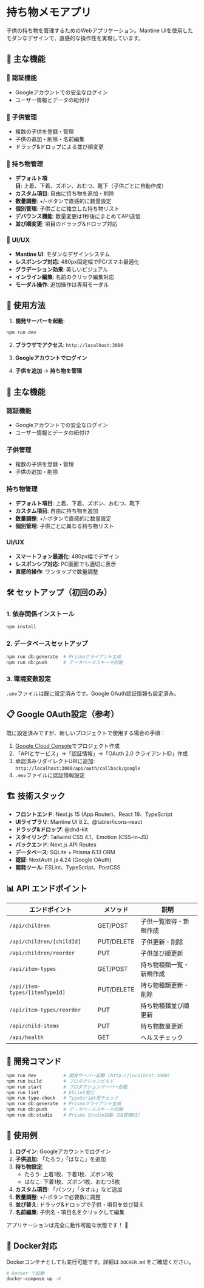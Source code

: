 # 持ち物メモアプリ

子供の持ち物を管理するためのWebアプリケーション。Mantine UIを使用したモダンなデザインで、直感的な操作性を実現しています。

## 🎯 主な機能

### 📱 認証機能
- Googleアカウントでの安全なログイン
- ユーザー情報とデータの紐付け

### 👶 子供管理
- 複数の子供を登録・管理
- 子供の追加・削除・名前編集
- ドラッグ&ドロップによる並び順変更

### 🎒 持ち物管理
- **デフォルト項目**: 上着、下着、ズボン、おむつ、靴下（子供ごとに自動作成）
- **カスタム項目**: 自由に持ち物を追加・削除
- **数量調整**: +/-ボタンで直感的に数量設定
- **個別管理**: 子供ごとに独立した持ち物リスト
- **デバウンス機能**: 数量変更は1秒後にまとめてAPI送信
- **並び順変更**: 項目のドラッグ&ドロップ対応

### 🎨 UI/UX
- **Mantine UI**: モダンなデザインシステム
- **レスポンシブ対応**: 480px固定幅でPC/スマホ最適化
- **グラデーション効果**: 美しいビジュアル
- **インライン編集**: 名前のクリック編集対応
- **モーダル操作**: 追加操作は専用モーダル

## 🚀 使用方法

1. **開発サーバーを起動**:
```bash
npm run dev
```

2. **ブラウザでアクセス**:
`http://localhost:3000`

3. **Googleアカウントでログイン**

4. **子供を追加** → **持ち物を管理**

## 🎯 主な機能

### 認証機能
- Googleアカウントでの安全なログイン
- ユーザー情報とデータの紐付け

### 子供管理
- 複数の子供を登録・管理
- 子供の追加・削除

### 持ち物管理
- **デフォルト項目**: 上着、下着、ズボン、おむつ、靴下
- **カスタム項目**: 自由に持ち物を追加
- **数量調整**: +/-ボタンで直感的に数量設定
- **個別管理**: 子供ごとに異なる持ち物リスト

### UI/UX
- **スマートフォン最適化**: 480px幅でデザイン
- **レスポンシブ対応**: PC画面でも適切に表示
- **直感的操作**: ワンタップで数量調整

## 🛠️ セットアップ（初回のみ）

### 1. 依存関係インストール
```bash
npm install
```

### 2. データベースセットアップ
```bash
npm run db:generate  # Prismaクライアント生成
npm run db:push      # データベーススキーマ同期
```

### 3. 環境変数設定
`.env`ファイルは既に設定済みです。Google OAuth認証情報も設定済み。

## 📋 Google OAuth設定（参考）

既に設定済みですが、新しいプロジェクトで使用する場合の手順：

1. [Google Cloud Console](https://console.cloud.google.com/)でプロジェクト作成
2. 「APIとサービス」→「認証情報」→「OAuth 2.0 クライアントID」作成
3. 承認済みリダイレクトURIに追加: `http://localhost:3000/api/auth/callback/google`
4. `.env`ファイルに認証情報設定

## 🏗️ 技術スタック

- **フロントエンド**: Next.js 15 (App Router)、React 19、TypeScript
- **UIライブラリ**: Mantine UI 8.2、@tabler/icons-react
- **ドラッグ&ドロップ**: @dnd-kit
- **スタイリング**: Tailwind CSS 4.1、Emotion (CSS-in-JS)
- **バックエンド**: Next.js API Routes
- **データベース**: SQLite + Prisma 6.13 ORM
- **認証**: NextAuth.js 4.24 (Google OAuth)
- **開発ツール**: ESLint、TypeScript、PostCSS

## 📊 API エンドポイント

| エンドポイント | メソッド | 説明 |
|---|---|---|
| `/api/children` | GET/POST | 子供一覧取得・新規作成 |
| `/api/children/[childId]` | PUT/DELETE | 子供更新・削除 |
| `/api/children/reorder` | PUT | 子供並び順更新 |
| `/api/item-types` | GET/POST | 持ち物種類一覧・新規作成 |
| `/api/item-types/[itemTypeId]` | PUT/DELETE | 持ち物種類更新・削除 |
| `/api/item-types/reorder` | PUT | 持ち物種類並び順更新 |
| `/api/child-items` | PUT | 持ち物数量更新 |
| `/api/health` | GET | ヘルスチェック |

## 🔧 開発コマンド

```bash
npm run dev          # 開発サーバー起動 (http://localhost:3000)
npm run build        # プロダクションビルド
npm run start        # プロダクションサーバー起動
npm run lint         # ESLint実行
npm run type-check   # TypeScript型チェック
npm run db:generate  # Prismaクライアント生成
npm run db:push      # データベーススキーマ同期
npm run db:studio    # Prisma Studio起動（DB管理UI）
```

## 📱 使用例

1. **ログイン**: Googleアカウントでログイン
2. **子供追加**: 「たろう」「はなこ」を追加
3. **持ち物設定**: 
   - たろう: 上着1枚、下着1枚、ズボン1枚
   - はなこ: 下着1枚、ズボン1枚、おむつ5枚
4. **カスタム項目**: 「パンツ」「タオル」など追加
5. **数量調整**: +/-ボタンで必要数に調整
6. **並び替え**: ドラッグ&ドロップで子供・項目を並び替え
7. **名前編集**: 子供名・項目名をクリックして編集

アプリケーションは完全に動作可能な状態です！ 🎉

## 🐳 Docker対応

Dockerコンテナとしても実行可能です。詳細は `DOCKER.md` をご確認ください。

```bash
# Docker で起動
docker-compose up -d
```